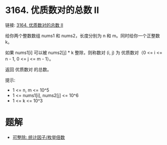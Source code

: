 # 3164. 优质数对的总数 II
链接: [3164. 优质数对的总数 II](https://leetcode.cn/problems/find-the-number-of-good-pairs-ii/)

给你两个整数数组 nums1 和 nums2，长度分别为 n 和 m。同时给你一个正整数 k。

如果 nums1[i] 可以被 nums2[j] * k 整除，则称数对 (i, j) 为 优质数对（0 <= i <= n - 1, 0 <= j <= m - 1）。

返回 优质数对 的总数。

提示:
- 1 <= n, m <= 10^5
- 1 <= nums1[i], nums2[j] <= 10^6
- 1 <= k <= 10^3

# 题解
- [可整除: 统计因子/枚举倍数](../../../../../../001-计佬常識/001-数据结构与算法/011-【算法】数学/001-最大公约数【GCD】与最小公倍数【LCM】/002-可整除：统计因子or枚举倍数/index.md)